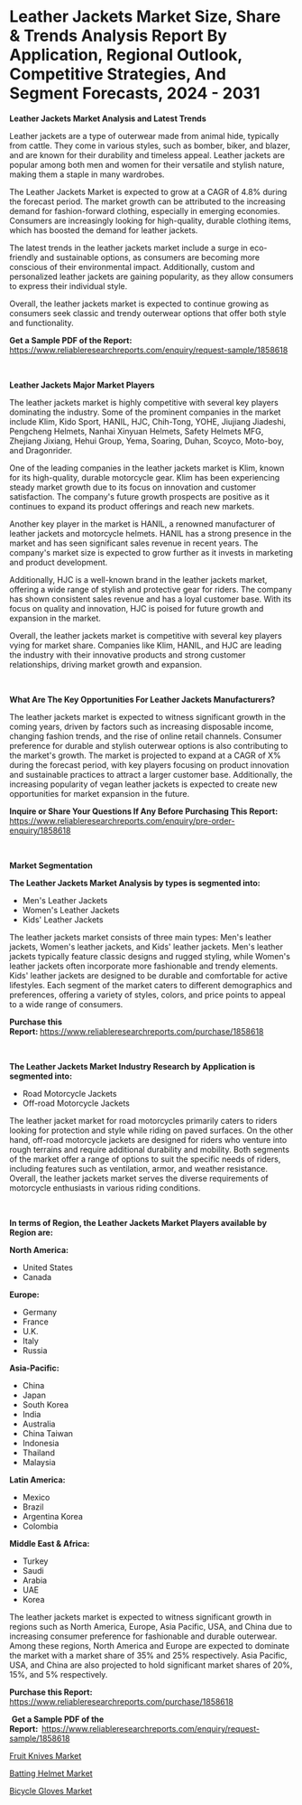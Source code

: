 <p><h1>Leather Jackets Market Size, Share & Trends Analysis Report By Application, Regional Outlook, Competitive Strategies, And Segment Forecasts, 2024 - 2031</h1></p><p><strong>Leather Jackets Market Analysis and Latest Trends</strong></p>
<p><p>Leather jackets are a type of outerwear made from animal hide, typically from cattle. They come in various styles, such as bomber, biker, and blazer, and are known for their durability and timeless appeal. Leather jackets are popular among both men and women for their versatile and stylish nature, making them a staple in many wardrobes.</p><p>The Leather Jackets Market is expected to grow at a CAGR of 4.8% during the forecast period. The market growth can be attributed to the increasing demand for fashion-forward clothing, especially in emerging economies. Consumers are increasingly looking for high-quality, durable clothing items, which has boosted the demand for leather jackets.</p><p>The latest trends in the leather jackets market include a surge in eco-friendly and sustainable options, as consumers are becoming more conscious of their environmental impact. Additionally, custom and personalized leather jackets are gaining popularity, as they allow consumers to express their individual style.</p><p>Overall, the leather jackets market is expected to continue growing as consumers seek classic and trendy outerwear options that offer both style and functionality.</p></p>
<p><strong>Get a Sample PDF of the Report:&nbsp;</strong> <a href="https://www.reliableresearchreports.com/enquiry/request-sample/1858618">https://www.reliableresearchreports.com/enquiry/request-sample/1858618</a></p>
<p>&nbsp;</p>
<p><strong>Leather Jackets Major Market Players</strong></p>
<p><p>The leather jackets market is highly competitive with several key players dominating the industry. Some of the prominent companies in the market include Klim, Kido Sport, HANIL, HJC, Chih-Tong, YOHE, Jiujiang Jiadeshi, Pengcheng Helmets, Nanhai Xinyuan Helmets, Safety Helmets MFG, Zhejiang Jixiang, Hehui Group, Yema, Soaring, Duhan, Scoyco, Moto-boy, and Dragonrider.</p><p>One of the leading companies in the leather jackets market is Klim, known for its high-quality, durable motorcycle gear. Klim has been experiencing steady market growth due to its focus on innovation and customer satisfaction. The company's future growth prospects are positive as it continues to expand its product offerings and reach new markets.</p><p>Another key player in the market is HANIL, a renowned manufacturer of leather jackets and motorcycle helmets. HANIL has a strong presence in the market and has seen significant sales revenue in recent years. The company's market size is expected to grow further as it invests in marketing and product development.</p><p>Additionally, HJC is a well-known brand in the leather jackets market, offering a wide range of stylish and protective gear for riders. The company has shown consistent sales revenue and has a loyal customer base. With its focus on quality and innovation, HJC is poised for future growth and expansion in the market.</p><p>Overall, the leather jackets market is competitive with several key players vying for market share. Companies like Klim, HANIL, and HJC are leading the industry with their innovative products and strong customer relationships, driving market growth and expansion.</p></p>
<p>&nbsp;</p>
<p><strong>What Are The Key Opportunities For Leather Jackets Manufacturers?</strong></p>
<p><p>The leather jackets market is expected to witness significant growth in the coming years, driven by factors such as increasing disposable income, changing fashion trends, and the rise of online retail channels. Consumer preference for durable and stylish outerwear options is also contributing to the market's growth. The market is projected to expand at a CAGR of X% during the forecast period, with key players focusing on product innovation and sustainable practices to attract a larger customer base. Additionally, the increasing popularity of vegan leather jackets is expected to create new opportunities for market expansion in the future.</p></p>
<p><strong>Inquire or Share Your Questions If Any Before Purchasing This Report:</strong> <a href="https://www.reliableresearchreports.com/enquiry/pre-order-enquiry/1858618">https://www.reliableresearchreports.com/enquiry/pre-order-enquiry/1858618</a></p>
<p>&nbsp;</p>
<p><strong>Market Segmentation</strong></p>
<p><strong>The Leather Jackets Market Analysis by types is segmented into:</strong></p>
<p><ul><li>Men's Leather Jackets</li><li>Women's Leather Jackets</li><li>Kids' Leather Jackets</li></ul></p>
<p><p>The leather jackets market consists of three main types: Men's leather jackets, Women's leather jackets, and Kids' leather jackets. Men's leather jackets typically feature classic designs and rugged styling, while Women's leather jackets often incorporate more fashionable and trendy elements. Kids' leather jackets are designed to be durable and comfortable for active lifestyles. Each segment of the market caters to different demographics and preferences, offering a variety of styles, colors, and price points to appeal to a wide range of consumers.</p></p>
<p><strong>Purchase this Report:&nbsp;</strong><a href="https://www.reliableresearchreports.com/purchase/1858618">https://www.reliableresearchreports.com/purchase/1858618</a></p>
<p>&nbsp;</p>
<p><strong>The Leather Jackets Market Industry Research by Application is segmented into:</strong></p>
<p><ul><li>Road Motorcycle Jackets</li><li>Off-road Motorcycle Jackets</li></ul></p>
<p><p>The leather jacket market for road motorcycles primarily caters to riders looking for protection and style while riding on paved surfaces. On the other hand, off-road motorcycle jackets are designed for riders who venture into rough terrains and require additional durability and mobility. Both segments of the market offer a range of options to suit the specific needs of riders, including features such as ventilation, armor, and weather resistance. Overall, the leather jackets market serves the diverse requirements of motorcycle enthusiasts in various riding conditions.</p></p>
<p>&nbsp;</p>
<p><strong>In terms of Region, the Leather Jackets Market Players available by Region are:</strong></p>
<p>
    <p> <strong> North America: </strong>
        <ul>
            <li>United States</li>
            <li>Canada</li>
        </ul>
        </p> 
    <p> <strong> Europe: </strong>
        <ul>
            <li>Germany</li>
            <li>France</li>
            <li>U.K.</li>
            <li>Italy</li>
            <li>Russia</li>
        </ul>
        </p> 
    <p> <strong> Asia-Pacific: </strong>
        <ul>
            <li>China</li>
            <li>Japan</li>
            <li>South Korea</li>
            <li>India</li>
            <li>Australia</li>
            <li>China Taiwan</li>
            <li>Indonesia</li>
            <li>Thailand</li>
            <li>Malaysia</li>
        </ul>
        </p> 
    <p> <strong> Latin America: </strong>
        <ul>
            <li>Mexico</li>
            <li>Brazil</li>
            <li>Argentina Korea</li>
            <li>Colombia</li>
        </ul>
        </p> 
    <p> <strong> Middle East & Africa: </strong>
        <ul>
            <li>Turkey</li>
            <li>Saudi</li>
            <li>Arabia</li>
            <li>UAE</li>
            <li>Korea</li>
        </ul>
    </p>
    </p>
<p><p>The leather jackets market is expected to witness significant growth in regions such as North America, Europe, Asia Pacific, USA, and China due to increasing consumer preference for fashionable and durable outerwear. Among these regions, North America and Europe are expected to dominate the market with a market share of 35% and 25% respectively. Asia Pacific, USA, and China are also projected to hold significant market shares of 20%, 15%, and 5% respectively.</p></p>
<p><strong>Purchase this Report: </strong><a href="https://www.reliableresearchreports.com/purchase/1858618">https://www.reliableresearchreports.com/purchase/1858618</a></p>
<p>&nbsp;<strong>Get a Sample PDF of the Report:&nbsp;&nbsp;</strong><a href="https://www.reliableresearchreports.com/enquiry/request-sample/1858618">https://www.reliableresearchreports.com/enquiry/request-sample/1858618</a></p>
<p><strong></strong></p>
<p><p><a href="https://github.com/ruddyyedelwadw/Market-Research-Report-List-1/blob/main/fruit-knives-market.md">Fruit Knives Market</a></p><p><a href="https://github.com/juniordelafrance/Market-Research-Report-List-2/blob/main/batting-helmet-market.md">Batting Helmet Market</a></p><p><a href="https://github.com/jaidynmorantestelletmjzya/Market-Research-Report-List-1/blob/main/bicycle-gloves-market.md">Bicycle Gloves Market</a></p></p>